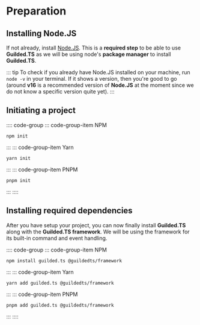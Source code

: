 # Preparation

## Installing Node.JS

If not already, install [Node.JS](https://nodejs.org). This is a **required step** to be able to use **Guilded.TS** as we will be using node's **package manager** to install **Guilded.TS**.

::: tip
To check if you already have Node.JS installed on your machine, run `node -v` in your terminal. If it shows a version, then you're good to go (around **v16** is a recommended version of **Node.JS** at the moment since we do not know a specific version quite yet).
:::

## Initiating a project

:::: code-group
::: code-group-item NPM

```sh:no-line-numbers
npm init
```

:::
::: code-group-item Yarn

```sh:no-line-numbers
yarn init
```

:::
::: code-group-item PNPM

```sh:no-line-numbers
pnpm init
```

:::
::::

## Installing required dependencies

After you have setup your project, you can now finally install **Guilded.TS** along with the **Guilded.TS framework**. We will be using the framework for its built-in command and event handling.

:::: code-group
::: code-group-item NPM

```sh:no-line-numbers
npm install guilded.ts @guildedts/framework
```

:::
::: code-group-item Yarn

```sh:no-line-numbers
yarn add guilded.ts @guildedts/framework
```

:::
::: code-group-item PNPM

```sh:no-line-numbers
pnpm add guilded.ts @guildedts/framework
```

:::
::::
